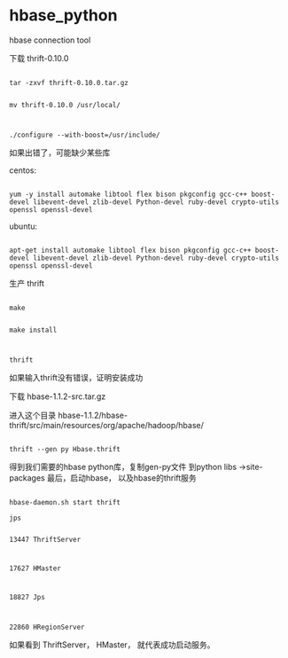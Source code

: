 # hbase_python
hbase connection tool

下载 thrift-0.10.0

<code>
tar -zxvf thrift-0.10.0.tar.gz

mv thrift-0.10.0 /usr/local/

./configure --with-boost=/usr/include/
</code>

如果出错了，可能缺少某些库

centos:

<code>
yum -y install automake libtool flex bison pkgconfig gcc-c++ boost-devel libevent-devel zlib-devel Python-devel ruby-devel crypto-utils openssl openssl-devel
</code>

ubuntu:

<code>
apt-get install automake libtool flex bison pkgconfig gcc-c++ boost-devel libevent-devel zlib-devel Python-devel ruby-devel crypto-utils openssl openssl-devel
</code>

生产 thrift

<code>
make

make install

thrift
</code>

如果输入thrift没有错误，证明安装成功

下载 hbase-1.1.2-src.tar.gz

进入这个目录 hbase-1.1.2/hbase-thrift/src/main/resources/org/apache/hadoop/hbase/

<code>
thrift --gen py Hbase.thrift
</code>

得到我们需要的hbase python库，复制gen-py文件 到python libs ->site-packages
最后，启动hbase， 以及hbase的thrift服务

<code>
hbase-daemon.sh start thrift
</code>

<code>
jps

13447 ThriftServer

17627 HMaster

18827 Jps

22860 HRegionServer
</code>

如果看到 ThriftServer， HMaster， 就代表成功启动服务。



